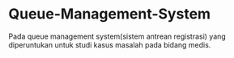 # Queue-Management-System
Pada queue management system(sistem antrean registrasi) yang diperuntukan untuk studi kasus masalah pada bidang medis.
